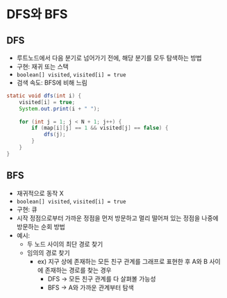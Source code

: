 # DFS와 BFS

## DFS
- 루트노드에서 다음 분기로 넘어가기 전에, 해당 분기를 모두 탐색하는 방법
- 구현: 재귀 또는 스택
- `boolean[] visited`, `visited[i] = true`
- 검색 속도: BFS에 비해 느림
```java
static void dfs(int i) {
    visited[i] = true;
    System.out.print(i + " ");
    
    for (int j = 1; j < N + 1; j++) {
        if (map[i][j] == 1 && visited[j] == false) {
            dfs(j);
        }
    }
}
```
## BFS
- 재귀적으로 동작 X
- `boolean[] visited`, `visited[i] = true`
- 구현: 큐
- 시작 정점으로부터 가까운 정점을 먼저 방문하고 멀리 떨어져 있는 정점을 나중에 방문하는 순회 방법
- 예시:
  - 두 노드 사이의 최단 경로 찾기
  - 임의의 경로 찾기
    - ex) 지구 상에 존재하는 모든 친구 관계를 그래프로 표현한 후 A와 B 사이에 존재하는 경로를 찾는 경우
      - DFS -> 모든 친구 관계를 다 살펴볼 가능성
      - BFS -> A와 가까운 관계부터 탐색

